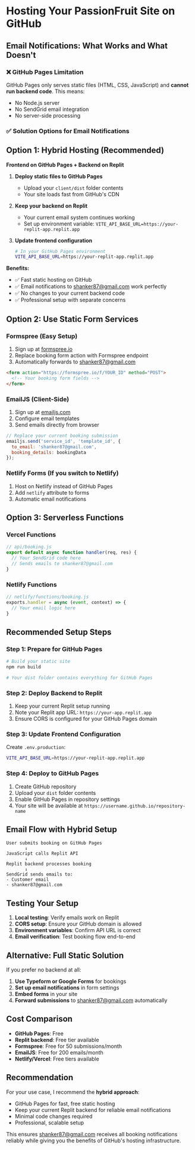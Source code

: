 # Hosting Your PassionFruit Site on GitHub

## Email Notifications: What Works and What Doesn't

### ❌ GitHub Pages Limitation
GitHub Pages only serves static files (HTML, CSS, JavaScript) and **cannot run backend code**. This means:
- No Node.js server
- No SendGrid email integration
- No server-side processing

### ✅ Solution Options for Email Notifications

## Option 1: Hybrid Hosting (Recommended)

**Frontend on GitHub Pages + Backend on Replit**

1. **Deploy static files to GitHub Pages**
   - Upload your `client/dist` folder contents
   - Your site loads fast from GitHub's CDN

2. **Keep your backend on Replit**
   - Your current email system continues working
   - Set up environment variable: `VITE_API_BASE_URL=https://your-replit-app.replit.app`

3. **Update frontend configuration**
   ```bash
   # In your GitHub Pages environment
   VITE_API_BASE_URL=https://your-replit-app.replit.app
   ```

**Benefits:**
- ✅ Fast static hosting on GitHub
- ✅ Email notifications to shanker87@gmail.com work perfectly
- ✅ No changes to your current backend code
- ✅ Professional setup with separate concerns

## Option 2: Use Static Form Services

### Formspree (Easy Setup)
1. Sign up at [formspree.io](https://formspree.io)
2. Replace booking form action with Formspree endpoint
3. Automatically forwards to shanker87@gmail.com

```html
<form action="https://formspree.io/f/YOUR_ID" method="POST">
  <!-- Your booking form fields -->
</form>
```

### EmailJS (Client-Side)
1. Sign up at [emailjs.com](https://www.emailjs.com)
2. Configure email templates
3. Send emails directly from browser

```javascript
// Replace your current booking submission
emailjs.send('service_id', 'template_id', {
  to_email: 'shanker87@gmail.com',
  booking_details: bookingData
});
```

### Netlify Forms (If you switch to Netlify)
1. Host on Netlify instead of GitHub Pages
2. Add `netlify` attribute to forms
3. Automatic email notifications

## Option 3: Serverless Functions

### Vercel Functions
```javascript
// api/booking.js
export default async function handler(req, res) {
  // Your SendGrid code here
  // Sends emails to shanker87@gmail.com
}
```

### Netlify Functions
```javascript
// netlify/functions/booking.js
exports.handler = async (event, context) => {
  // Your email logic here
}
```

## Recommended Setup Steps

### Step 1: Prepare for GitHub Pages
```bash
# Build your static site
npm run build

# Your dist folder contains everything for GitHub Pages
```

### Step 2: Deploy Backend to Replit
1. Keep your current Replit setup running
2. Note your Replit app URL: `https://your-app.replit.app`
3. Ensure CORS is configured for your GitHub Pages domain

### Step 3: Update Frontend Configuration
Create `.env.production`:
```bash
VITE_API_BASE_URL=https://your-replit-app.replit.app
```

### Step 4: Deploy to GitHub Pages
1. Create GitHub repository
2. Upload your `dist` folder contents
3. Enable GitHub Pages in repository settings
4. Your site will be available at `https://username.github.io/repository-name`

## Email Flow with Hybrid Setup

```
User submits booking on GitHub Pages
       ↓
JavaScript calls Replit API
       ↓
Replit backend processes booking
       ↓
SendGrid sends emails to:
- Customer email
- shanker87@gmail.com
```

## Testing Your Setup

1. **Local testing**: Verify emails work on Replit
2. **CORS setup**: Ensure your GitHub domain is allowed
3. **Environment variables**: Confirm API URL is correct
4. **Email verification**: Test booking flow end-to-end

## Alternative: Full Static Solution

If you prefer no backend at all:

1. **Use Typeform or Google Forms** for bookings
2. **Set up email notifications** in form settings
3. **Embed forms** in your site
4. **Forward submissions** to shanker87@gmail.com automatically

## Cost Comparison

- **GitHub Pages**: Free
- **Replit backend**: Free tier available
- **Formspree**: Free for 50 submissions/month
- **EmailJS**: Free for 200 emails/month
- **Netlify/Vercel**: Free tiers available

## Recommendation

For your use case, I recommend the **hybrid approach**:
- GitHub Pages for fast, free static hosting
- Keep your current Replit backend for reliable email notifications
- Minimal code changes required
- Professional, scalable setup

This ensures shanker87@gmail.com receives all booking notifications reliably while giving you the benefits of GitHub's hosting infrastructure.